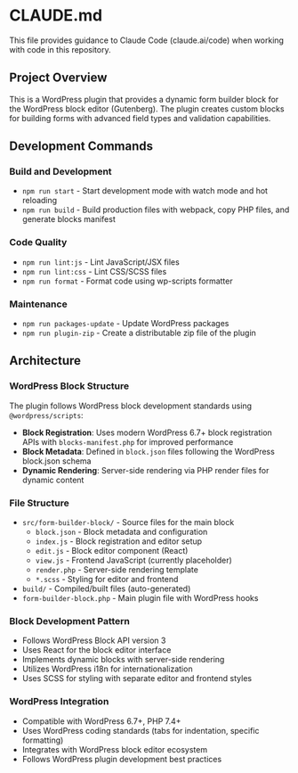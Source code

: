 # CLAUDE.md

This file provides guidance to Claude Code (claude.ai/code) when working with code in this repository.

## Project Overview

This is a WordPress plugin that provides a dynamic form builder block for the WordPress block editor (Gutenberg). The plugin creates custom blocks for building forms with advanced field types and validation capabilities.

## Development Commands

### Build and Development
- `npm run start` - Start development mode with watch mode and hot reloading
- `npm run build` - Build production files with webpack, copy PHP files, and generate blocks manifest

### Code Quality
- `npm run lint:js` - Lint JavaScript/JSX files
- `npm run lint:css` - Lint CSS/SCSS files  
- `npm run format` - Format code using wp-scripts formatter

### Maintenance
- `npm run packages-update` - Update WordPress packages
- `npm run plugin-zip` - Create a distributable zip file of the plugin

## Architecture

### WordPress Block Structure
The plugin follows WordPress block development standards using `@wordpress/scripts`:

- **Block Registration**: Uses modern WordPress 6.7+ block registration APIs with `blocks-manifest.php` for improved performance
- **Block Metadata**: Defined in `block.json` files following the WordPress block.json schema
- **Dynamic Rendering**: Server-side rendering via PHP render files for dynamic content

### File Structure
- `src/form-builder-block/` - Source files for the main block
  - `block.json` - Block metadata and configuration
  - `index.js` - Block registration and editor setup
  - `edit.js` - Block editor component (React)
  - `view.js` - Frontend JavaScript (currently placeholder)
  - `render.php` - Server-side rendering template
  - `*.scss` - Styling for editor and frontend
- `build/` - Compiled/built files (auto-generated)
- `form-builder-block.php` - Main plugin file with WordPress hooks

### Block Development Pattern
- Follows WordPress Block API version 3
- Uses React for the block editor interface
- Implements dynamic blocks with server-side rendering
- Utilizes WordPress i18n for internationalization
- Uses SCSS for styling with separate editor and frontend styles

### WordPress Integration
- Compatible with WordPress 6.7+, PHP 7.4+
- Uses WordPress coding standards (tabs for indentation, specific formatting)
- Integrates with WordPress block editor ecosystem
- Follows WordPress plugin development best practices